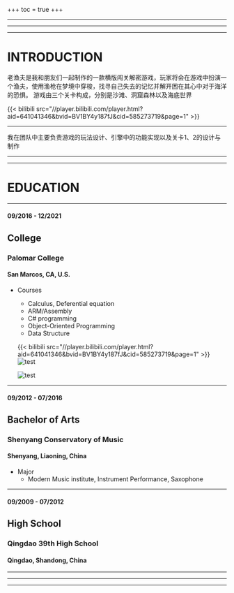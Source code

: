 +++
toc = true
+++

***
***
***
# INTRODUCTION
老渔夫是我和朋友们一起制作的一款横版闯关解密游戏，玩家将会在游戏中扮演一个渔夫，使用渔枪在梦境中穿梭，找寻自己失去的记忆并解开困在其心中对于海洋的恐惧。
游戏由三个关卡构成，分别是沙滩、洞窟森林以及海底世界
  

{{< bilibili src="//player.bilibili.com/player.html?aid=641041346&bvid=BV1BY4y187fJ&cid=585273719&page=1" >}}


***
我在团队中主要负责游戏的玩法设计、引擎中的功能实现以及关卡1、2的设计与制作
***
***
# EDUCATION
***
#### 09/2016 - 12/2021
## College
### Palomar College
#### San Marcos, CA, U.S.  
* Courses
    * Calculus, Deferential equation
    * ARM/Assembly
    * C# programming
    * Object-Oriented Programming
    * Data Structure

    {{< bilibili src="//player.bilibili.com/player.html?aid=641041346&bvid=BV1BY4y187fJ&cid=585273719&page=1" >}}
    ![test](images/profile.jpg)

    ![test](images/fishhook.gif)


***
#### 09/2012 - 07/2016
## Bachelor of Arts
### Shenyang Conservatory of Music
#### Shenyang, Liaoning, China
* Major
    * Modern Music institute, Instrument Performance, Saxophone
***
#### 09/2009 - 07/2012
## High School
### Qingdao 39th High School
#### Qingdao, Shandong, China
***
***
***

